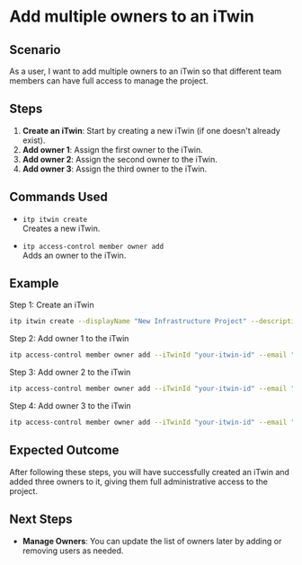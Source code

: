 # Add multiple owners to an iTwin

## Scenario

As a user, I want to add multiple owners to an iTwin so that different team members can have full access to manage the project.

## Steps

1. **Create an iTwin**: Start by creating a new iTwin (if one doesn't already exist).
2. **Add owner 1**: Assign the first owner to the iTwin.
3. **Add owner 2**: Assign the second owner to the iTwin.
4. **Add owner 3**: Assign the third owner to the iTwin.

## Commands Used

- `itp itwin create`  
  Creates a new iTwin.

- `itp access-control member owner add`  
  Adds an owner to the iTwin.

## Example

Step 1: Create an iTwin
```bash
itp itwin create --displayName "New Infrastructure Project" --description "iTwin for managing infrastructure project"
```

Step 2: Add owner 1 to the iTwin
```bash
itp access-control member owner add --iTwinId "your-itwin-id" --email "owner1@example.com"
```

Step 3: Add owner 2 to the iTwin
```bash
itp access-control member owner add --iTwinId "your-itwin-id" --email "owner2@example.com"
```

Step 4: Add owner 3 to the iTwin
```bash
itp access-control member owner add --iTwinId "your-itwin-id" --email "owner3@example.com"
```

## Expected Outcome

After following these steps, you will have successfully created an iTwin and added three owners to it, giving them full administrative access to the project.

## Next Steps

- **Manage Owners**: You can update the list of owners later by adding or removing users as needed.
